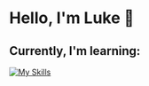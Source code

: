 <h1> Hello, I'm Luke 👋</h1>

<h2> Currently, I'm learning:</h2>
<a href="https://skillicons.dev" rel="nofollow">
  
[![My Skills](https://skillicons.dev/icons?i=html,css,js)](https://skillicons.dev)

